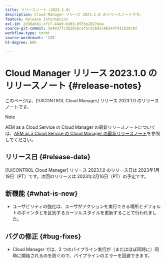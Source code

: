 ```yaml
---
title: リリースノート（2023.1.0）
description: Cloud Manager リリース 2023.1.0 のリリースノートです。
feature: Release Information
exl-id: 2d38abb1-cfc7-44a9-b303-b555e2827eea
source-git-commit: 3e4937fc262016cef5c5c692c06244f411b28c0f
workflow-type: tm+mt
source-wordcount: '125'
ht-degree: 68%

---
```



# Cloud Manager リリース 2023.1.0 のリリースノート {#release-notes}

このページは、[!UICONTROL Cloud Manager] リリース 2023.1.0 のリリースノートです。

>[!NOTE]
>
>AEM as a Cloud Service の Cloud Manager の最新リリースノートについては、[AEM as a Cloud Service の Cloud Manager の最新リリースノート](https://experienceleague.adobe.com/docs/experience-manager-cloud-service/content/implementing/using-cloud-manager/release-notes-cloud-manager/release-notes-cm-current.html?lang=ja)を参照してください。

## リリース日 {#release-date}

[!UICONTROL Cloud Manager] リリース 2023.1.0 のリリース日は 2023年1月19日（PT）です。次回のリリースは 2023年2月16日（PT）の予定です。

## 新機能 {#what-is-new}

* ユーザビリティの強化は、ユーザがアクションを実行できる場所とデフォルトのポインタとを区別するカーソルスタイルを更新することで行われました。

## バグの修正 {#bug-fixes}

* Cloud Manager では、2 つのパイプライン実行が（またはほぼ同時に）同時に開始されるのを防ぐので、パイプラインのエラーを回避できます。
